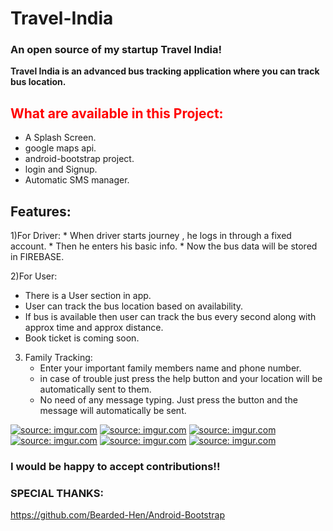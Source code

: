 # Travel-India
<h3>An open source of my startup Travel India!</h3>

<b>Travel India is an advanced bus tracking application where you can track bus location.</b>

  
<h2><b><font color="red">What are available in this Project:</font></b></h2>

* A Splash Screen.
* google maps api.
* android-bootstrap project.
* login and Signup.
* Automatic SMS manager.

<h2><b>Features:</b></h2>
1)For Driver:
   * When driver starts journey , he logs in through a fixed account.
   * Then he enters his basic info.
   * Now the bus data will be stored in FIREBASE.
   
   
2)For User:
   * There is a User section in app.
   * User can track the bus location based on availability.
   * If bus is available then user can track the bus every second along with approx time and approx distance.
   * Book ticket is coming soon.

3) Family Tracking:
   * Enter your important family members name and phone number.
   * in case of trouble just press the help button and your location will be automatically sent to them.
   * No need of any message typing. Just press the button and the message will automatically be sent.
   
<a href="https://imgur.com/37CJwke"><img src="https://i.imgur.com/37CJwke.png" title="source: imgur.com" /></a>
<a href="https://imgur.com/IwNdC9r"><img src="https://i.imgur.com/IwNdC9r.png" title="source: imgur.com" /></a>
<a href="https://imgur.com/kIN4JaS"><img src="https://i.imgur.com/kIN4JaS.png" title="source: imgur.com" /></a>
<a href="https://imgur.com/jaDH86H"><img src="https://i.imgur.com/jaDH86H.png" title="source: imgur.com" /></a>
<a href="https://imgur.com/27PHeeX"><img src="https://i.imgur.com/27PHeeX.png" title="source: imgur.com" /></a>
<a href="https://imgur.com/q4WDc5X"><img src="https://i.imgur.com/q4WDc5X.png" title="source: imgur.com" /></a>

<h3>
I would be happy to accept contributions!!
</h3>

<h3>SPECIAL THANKS:</h3>

https://github.com/Bearded-Hen/Android-Bootstrap

   
